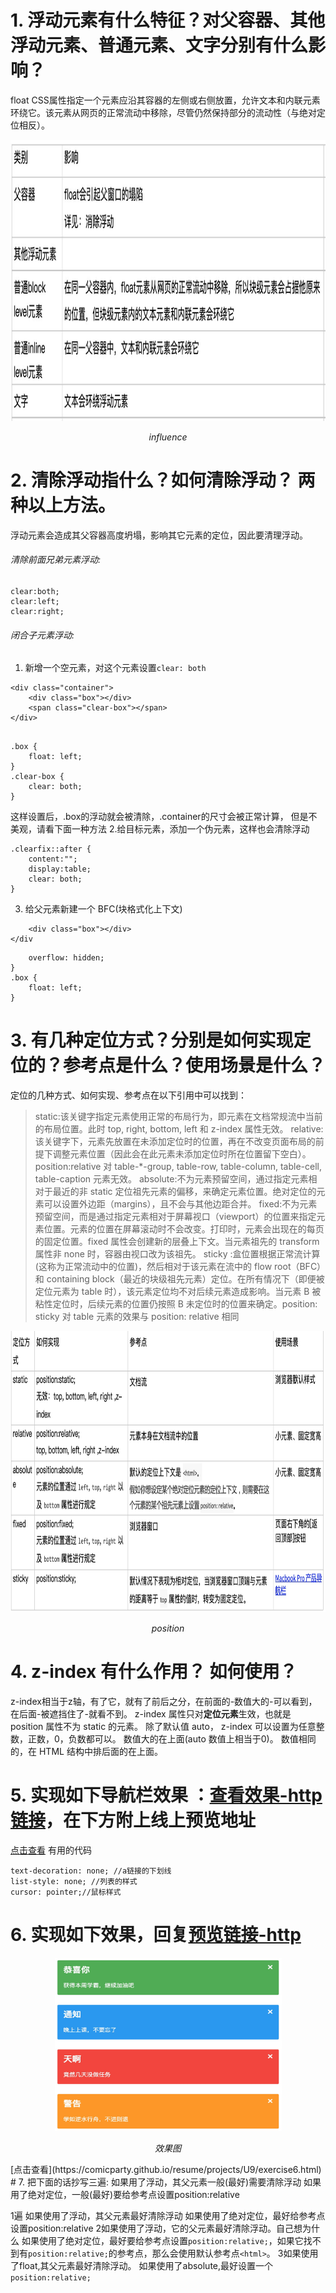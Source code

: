# 1. 浮动元素有什么特征？对父容器、其他浮动元素、普通元素、文字分别有什么影响？
float CSS属性指定一个元素应沿其容器的左侧或右侧放置，允许文本和内联元素环绕它。该元素从网页的正常流动中移除，尽管仍然保持部分的流动性（与绝对定位相反）。
<p align="center">
    <img src="https://github.com/ComicParty/resume/blob/master/projects/U9/images/influence.png" alt="Sample"  width="880" height="450">
    <p align="center">
        <em>influence</em>
    </p>
</p>

# 2. 清除浮动指什么？如何清除浮动？ 两种以上方法。
浮动元素会造成其父容器高度坍塌，影响其它元素的定位，因此要清理浮动。
###### 清除前面兄弟元素浮动:

```
clear:both;
clear:left;
clear:right;
```
###### 闭合子元素浮动:
1. 新增一个空元素，对这个元素设置`clear: both`

```
<div class="container">
    <div class="box"></div>
    <span class="clear-box"></span>
</div>
```

```

.box {
    float: left;
}
.clear-box {
    clear: both;
}
```
这样设置后，.box的浮动就会被清除，.container的尺寸会被正常计算，
但是不美观，请看下面一种方法
2.给目标元素，添加一个伪元素，这样也会清除浮动
```
.clearfix::after {
    content:"";
    display:table;
    clear: both;
}
```
3. 给父元素新建一个 BFC(块格式化上下文)

```<div class="container">
    <div class="box"></div>
</div
```

```.container {
    overflow: hidden;
}
.box {
    float: left;
}
```
# 3. 有几种定位方式？分别是如何实现定位的？参考点是什么？使用场景是什么？
定位的几种方式、如何实现、参考点在以下引用中可以找到：

> static:该关键字指定元素使用正常的布局行为，即元素在文档常规流中当前的布局位置。此时 top, right, bottom, left 和 z-index 属性无效。
> relative:该关键字下，元素先放置在未添加定位时的位置，再在不改变页面布局的前提下调整元素位置（因此会在此元素未添加定位时所在位置留下空白）。position:relative 对 table-*-group, table-row, table-column, table-cell, table-caption 元素无效。
> absolute:不为元素预留空间，通过指定元素相对于最近的非 static 定位祖先元素的偏移，来确定元素位置。绝对定位的元素可以设置外边距（margins），且不会与其他边距合并。
> fixed:不为元素预留空间，而是通过指定元素相对于屏幕视口（viewport）的位置来指定元素位置。元素的位置在屏幕滚动时不会改变。打印时，元素会出现在的每页的固定位置。fixed 属性会创建新的层叠上下文。当元素祖先的 transform  属性非 none 时，容器由视口改为该祖先。
> sticky :盒位置根据正常流计算(这称为正常流动中的位置)，然后相对于该元素在流中的 flow root（BFC）和 containing block（最近的块级祖先元素）定位。在所有情况下（即便被定位元素为 table 时），该元素定位均不对后续元素造成影响。当元素 B 被粘性定位时，后续元素的位置仍按照 B 未定位时的位置来确定。position: sticky 对 table 元素的效果与 position: relative 相同

<p align="center">
    <img src="https://github.com/ComicParty/resume/blob/master/projects/U9/images/position.jpg" alt="Sample"  width="880" height="450">
    <p align="center">
        <em>position</em>
    </p>
</p>

# 4. z-index 有什么作用？ 如何使用？
z-index相当于z轴，有了它，就有了前后之分，在前面的-数值大的-可以看到，在后面-被遮挡住了-就看不到。
z-index 属性只对**定位元素**生效，也就是 position 属性不为 static 的元素。
除了默认值 auto， z-index 可以设置为任意整数，正数，0，负数都可以。
数值大的在上面(auto 数值上相当于0)。
数值相同的，在 HTML 结构中排后面的在上面。

# 5. 实现如下导航栏效果 ：[查看效果-http链接](http://book.jirengu.com/jrg-team/frontend-knowledge-ppt/code/hunger-ui/navigation.html)，在下方附上线上预览地址
[点击查看](https://comicparty.github.io/resume/projects/U9/exercise5.html)
有用的代码
```
text-decoration: none; //a链接的下划线
list-style: none; //列表的样式
cursor: pointer;//鼠标样式
```

# 6. 实现如下效果，回复[预览链接-http](http://book.jirengu.com/jrg-team/frontend-knowledge-ppt/code/hunger-ui/alert.html)
<p align="center">
    <img src="https://github.com/ComicParty/resume/blob/master/projects/U9/images/ex6-x615y520.jpg" alt="Sample"  width="363" height="277">
    <p align="center">
        <em>效果图</em>
    </p>
</p>
[点击查看](https://comicparty.github.io/resume/projects/U9/exercise6.html)
# 7. 把下面的话抄写三遍:
如果用了浮动，其父元素一般(最好)需要清除浮动
如果用了绝对定位，一般(最好)要给参考点设置position:relative

1遍
如果使用了浮动，其父元素最好清除浮动
如果使用了绝对定位，最好给参考点设置position:relative
2如果使用了浮动，它的父元素最好清除浮动。自己想为什么
如果使用了绝对定位，最好要给参考点设置`position:relative;`，如果它找不到有`position:relative;`的参考点，那么会使用默认参考点`<html>`。
3如果使用了float,其父元素最好清除浮动。
如果使用了absolute,最好设置一个`position:relative;`


